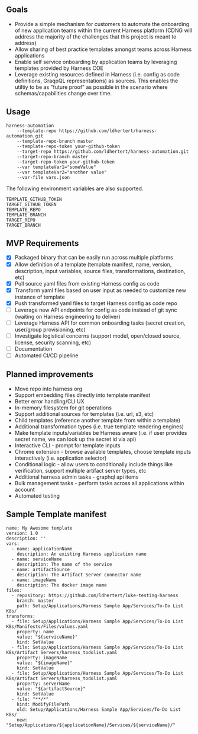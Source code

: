 Goals
-----

* Provide a simple mechanism for customers to automate the onboarding of new application teams within the current Harness platform (CDNG will address the majority of the challenges that this project is meant to address)
* Allow sharing of best practice templates amongst teams across Harness applications
* Enable self service onboarding by application teams by leveraging templates provided by Harness COE
* Leverage existing resources defined in Harness (i.e. config as code definitions, GraqpQL representations) as sources.  This enables the utiltiy to be as "future proof" as possible in the scenario where schemas/capabilities change over time.

Usage
-----

```
harness-automation 
    --template-repo https://github.com/ldhertert/harness-automation.git 
    --template-repo-branch master 
    --template-repo-token your-github-token 
    --target-repo https://github.com/ldhertert/harness-automation.git 
    --target-repo-branch master 
    --target-repo-token your-github-token 
    --var templateVar1="someValue" 
    --var templateVar2="another value" 
    --var-file vars.json
```

The following environment variables are also supported.
```
TEMPLATE_GITHUB_TOKEN
TARGET_GITHUB_TOKEN
TEMPLATE_REPO
TEMPLATE_BRANCH
TARGET_REPO
TARGET_BRANCH
```

MVP Requirements
----------------

- [x] Packaged binary that can be easily run across multiple platforms
- [x] Allow definition of a template (template manifest, name, version, description, input variables, source files, transformations, destination, etc)
- [x] Pull source yaml files from existing Harness config as code 
- [x] Transform yaml files based on user input as needed to customize new instance of template
- [x] Push transformed yaml files to target Harness config as code repo
- [ ] Leverage new API endpoints for config as code instead of git sync (waiting on Harness engineering to deliver)
- [ ] Leverage Harness API for common onboarding tasks (secret creation, user/group provisioning, etc)
- [ ] Investigate logistical concerns (support model, open/closed source, license, security scanning, etc)
- [ ] Documentation
- [ ] Automated CI/CD pipeline

Planned improvements
--------------------

* Move repo into harness org
* Support embedding files directly into template manifest
* Better error handling/CLI UX
* In-memory filesystem for git operations
* Support additional sources for templates (i.e. url, s3, etc)
* Child templates (reference another template from within a template)
* Additional transformation types (i.e. true template rendering engines)
* Make template inputs/variables be Harness aware (i.e. if user provides secret name, we can look up the secret id via api)
* Interactive CLI - prompt for template inputs
* Chrome extension - browse available templates, choose template inputs interactively (i.e. application selector)
* Conditional logic - allow users to conditionally include things like verification, support multiple artifact server types, etc
* Additional harness admin tasks - graphql api items
* Bulk management tasks - perform tasks across all applications within account
* Automated testing

Sample Template manifest
------------------------

```
name: My Awesome template
version: 1.0
description: ''
vars:
  - name: applicationName
    description: An existing Harness application name
  - name: serviceName
    description: The name of the service
  - name: artifactSource
    description: The Artifact Server connector name
  - name: imageName
    description: The docker image name
files:
  - repository: https://github.com/ldhertert/luke-testing-harness
    branch: master
    path: Setup/Applications/Harness Sample App/Services/To-Do List K8s/
transforms:
  - file: Setup/Applications/Harness Sample App/Services/To-Do List K8s/Manifests/Files/values.yaml
    property: name
    value: "${serviceName}"
    kind: SetValue
  - file: Setup/Applications/Harness Sample App/Services/To-Do List K8s/Artifact Servers/harness_todolist.yaml
    property: imageName
    value: "${imageName}"
    kind: SetValue
  - file: Setup/Applications/Harness Sample App/Services/To-Do List K8s/Artifact Servers/harness_todolist.yaml
    property: serverName
    value: "${artifactSource}"
    kind: SetValue
  - file: "**/*"
    kind: ModifyFilePath
    old: Setup/Applications/Harness Sample App/Services/To-Do List K8s/
    new: "Setup/Applications/${applicationName}/Services/${serviceName}/"
 ```
